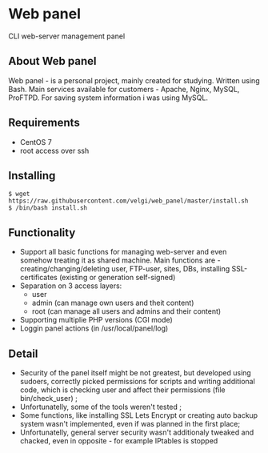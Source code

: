 # Web panel
CLI web-server management panel

## About Web panel

Web panel - is a personal project, mainly created for studying.
Written using Bash.
Main services available for customers - Apache, Nginx, MySQL, ProFTPD.
For saving system information i was using MySQL.

## Requirements

  + CentOS 7
  + root access over ssh

## Installing

`$ wget https://raw.githubusercontent.com/velgi/web_panel/master/install.sh`  
`$ /bin/bash install.sh`  

## Functionality

  + Support all basic functions for managing web-server and even somehow treating it as shared machine. Main functions are - creating/changing/deleting user, FTP-user, sites, DBs, installing SSL-certificates (existing or generation self-signed)
  + Separation on 3 access layers: 
    + user
    + admin (can manage own users and theit content)
    + root (can manage all users and admins and their content)
  + Supporting multiplie PHP versions (CGI mode)
  + Loggin panel actions (in /usr/local/panel/log)
    
## Detail

  + Security of the panel itself might be not greatest, but developed using sudoers, correctly picked permissions for scripts and writing additional code, which is checking user and affect their permissions (file bin/check_user) ;
  + Unfortunatelly, some of the tools weren't tested ;
  + Some functions, like installing SSL Lets Encrypt or creating auto backup system wasn't implemented, even if was planned in the first place;
  + Unfortunatelly, general server security wasn't additionaly tweaked and chacked, even in opposite - for example IPtables is stopped
  
